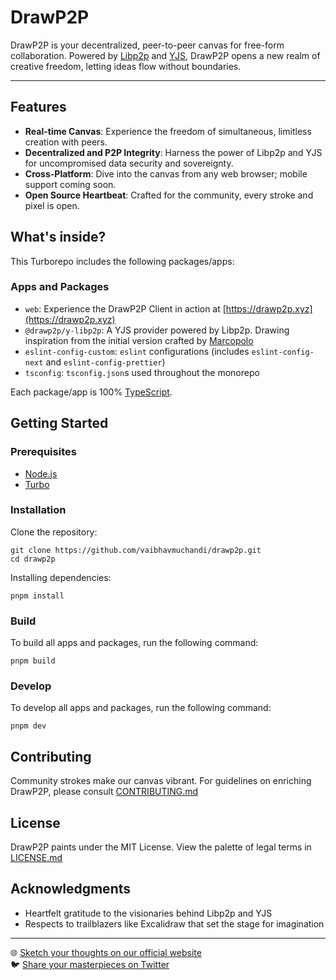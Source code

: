 # DrawP2P

DrawP2P is your decentralized, peer-to-peer canvas for free-form collaboration. Powered by [Libp2p](https://libp2p.io) and [YJS](https://yjs.dev), DrawP2P opens a new realm of creative freedom, letting ideas flow without boundaries.

---

## Features

- **Real-time Canvas**: Experience the freedom of simultaneous, limitless creation with peers.
- **Decentralized and P2P Integrity**: Harness the power of Libp2p and YJS for uncompromised data security and sovereignty.
- **Cross-Platform**: Dive into the canvas from any web browser; mobile support coming soon.
- **Open Source Heartbeat**: Crafted for the community, every stroke and pixel is open.

## What's inside?

This Turborepo includes the following packages/apps:

### Apps and Packages

- `web`: Experience the DrawP2P Client in action at [https://drawp2p.xyz](https://drawp2p.xyz)
- `@drawp2p/y-libp2p`: A YJS provider powered by Libp2p. Drawing inspiration from the initial version crafted by [Marcopolo](https://github.com/MarcoPolo/y-libp2p)
- `eslint-config-custom`: `eslint` configurations (includes `eslint-config-next` and `eslint-config-prettier`)
- `tsconfig`: `tsconfig.json`s used throughout the monorepo

Each package/app is 100% [TypeScript](https://www.typescriptlang.org/).

## Getting Started

### Prerequisites

- [Node.js](https://nodejs.org/)
- [Turbo](https://turbo.sh/)

### Installation

Clone the repository:

```
git clone https://github.com/vaibhavmuchandi/drawp2p.git
cd drawp2p
```

Installing dependencies:
```
pnpm install
```

### Build

To build all apps and packages, run the following command:

```
pnpm build
```

### Develop

To develop all apps and packages, run the following command:

```
pnpm dev
```

## Contributing

Community strokes make our canvas vibrant. For guidelines on enriching DrawP2P, please consult [CONTRIBUTING.md](./CONTRIBUTING.md)

## License

DrawP2P paints under the MIT License. View the palette of legal terms in [LICENSE.md](./LICENSE.md)

## Acknowledgments

- Heartfelt gratitude to the visionaries behind Libp2p and YJS
- Respects to trailblazers like Excalidraw that set the stage for imagination

---

🌐 [Sketch your thoughts on our official website](https://drawp2p.xyz)  
🐦 [Share your masterpieces on Twitter](https://twitter.com/DrawP2P)

